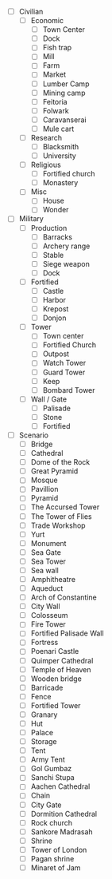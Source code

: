 - [ ] Civilian
	- [ ] Economic
		- [ ] Town Center
		- [ ] Dock
		- [ ] Fish trap
		- [ ] Mill
		- [ ] Farm
		- [ ] Market
		- [ ] Lumber Camp
		- [ ] Mining camp
		- [ ] Feitoria
		- [ ] Folwark
		- [ ] Caravanserai
		- [ ] Mule cart
	- [ ] Research
		- [ ] Blacksmith
		- [ ] University
	- [ ] Religious
		- [ ] Fortified church
		- [ ] Monastery
	- [ ] Misc
		- [ ] House
		- [ ] Wonder
- [ ] Military
	- [ ] Production
		- [ ] Barracks
		- [ ] Archery range
		- [ ] Stable
		- [ ] Siege weapon
		- [ ] Dock
	- [ ] Fortified
		- [ ] Castle
		- [ ] Harbor
		- [ ] Krepost
		- [ ] Donjon
	- [ ] Tower
		- [ ] Town center
		- [ ] Fortified Church
		- [ ] Outpost
		- [ ] Watch Tower
		- [ ] Guard Tower
		- [ ] Keep
		- [ ] Bombard Tower
	- [ ] Wall / Gate
		- [ ] Palisade
		- [ ] Stone
		- [ ] Fortified
- [ ] Scenario
	- [ ] Bridge
	- [ ] Cathedral
	- [ ] Dome of the Rock
	- [ ] Great Pyramid
	- [ ] Mosque
	- [ ] Pavillion
	- [ ] Pyramid
	- [ ] The Accursed Tower
	- [ ] The Tower of Flies
	- [ ] Trade Workshop
	- [ ] Yurt
	- [ ] Monument
	- [ ] Sea Gate
	- [ ] Sea Tower
	- [ ] Sea wall
	- [ ] Amphitheatre
	- [ ] Aqueduct
	- [ ] Arch of Constantine
	- [ ] City Wall
	- [ ] Colosseum
	- [ ] Fire Tower
	- [ ] Fortified Palisade Wall
	- [ ] Fortress
	- [ ] Poenari Castle
	- [ ] Quimper Cathedral
	- [ ] Temple of Heaven
	- [ ] Wooden bridge
	- [ ] Barricade
	- [ ] Fence
	- [ ] Fortified Tower
	- [ ] Granary
	- [ ] Hut
	- [ ] Palace
	- [ ] Storage
	- [ ] Tent
	- [ ] Army Tent
	- [ ] Gol Gumbaz
	- [ ] Sanchi Stupa
	- [ ] Aachen Cathedral
	- [ ] Chain
	- [ ] City Gate
	- [ ] Dormition Cathedral
	- [ ] Rock church
	- [ ] Sankore Madrasah
	- [ ] Shrine
	- [ ] Tower of London
	- [ ] Pagan shrine
	- [ ] Minaret of Jam
